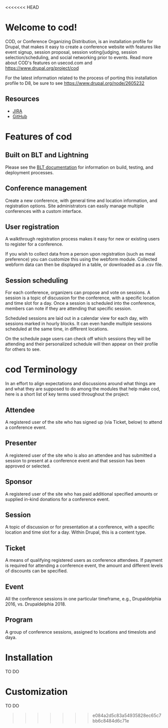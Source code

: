 <<<<<<< HEAD
# Welcome to cod!
COD, or Conference Organizing Distribution, is an installation profile for 
Drupal, that makes it easy to create a conference website with features 
like event signup, session proposal, session voting/judging, session 
selection/scheduling, and social networking prior to events. Read more 
about COD's features on usecod.com and https://www.drupal.org/project/cod

For the latest information related to the process of porting this
installation profile to D8, be sure to see https://www.drupal.org/node/2605232

## Resources

* [JIRA](https://drupalcod.atlassian.net/secure/RapidBoard.jspa?rapidView=11&projectKey=COD)
* [GitHub](https://github.com/drupal-cod/cod)

# Features of cod
## Built on BLT and Lightning
Please see the [BLT documentation](http://blt.readthedocs.io/en/latest/) for information on build, testing, and deployment processes.

## Conference management
Create a new conference, with general time and location information, and 
registration options.  Site administrators can easily manage multiple
conferences with a custom interface.

## User registration
A walkthrough registration process makes it easy for new or existing users
to register for a conference.

If you wish to collect data from a person upon registration (such as meal 
preference) you can customize this using the webform module.  Collected webform
data can then be displayed in a table, or downloaded as a .csv file.

## Session scheduling
For each conference, organizers can propose and vote on sessions. A session is 
a topic of discussion for the conference, with a specific location and time 
slot for a day. Once a session is scheduled into the conference, members can 
note if they are attending that specific session.

Scheduled sessions are laid out in a calendar view for each day, with sessions 
marked in hourly blocks.  It can even handle multiple sessions scheduled at the 
same time, in different locations.

On the schedule page users can check off which sessions they will be attending 
and their personalized schedule will then appear on their profile for others 
to see.

# cod Terminology
In an effort to align expectations and discussions around what things are
and what they are supposed to do among the modules that help make cod, here
is a short list of key terms used throughout the project:

## Attendee
A registered user of the site who has signed up (via Ticket, below) to attend
a conference event. 

## Presenter
A registered user of the site who is also an attendee and has submitted a 
session to present at a conference event and that session has been approved
or selected.

## Sponsor
A registered user of the site who has paid additional specified amounts or 
supplied in-kind donations for a conference event. 

## Session
A topic of discussion or for presentation at a conference, with a specific 
location and time slot for a day. Within Drupal, this is a content type.

## Ticket
A means of qualifying registered users as conference attendees. If payment
is required for attending a conference event, the amount and different levels
of discounts can be specified.

## Event
All the conference sessions in one particular timeframe, e.g., Drupaldelphia 
2016, vs. Drupaldelphia 2018.

## Program
A group of conference sessions, assigned to locations and timeslots and daya.

# Installation
TO DO

# Customization
TO DO



>>>>>>> e084a2d5c83a54935828ec65c7bb6c8484d6c71e
